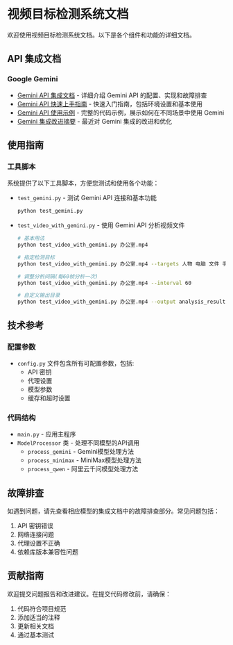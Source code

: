 # 视频目标检测系统文档

欢迎使用视频目标检测系统文档。以下是各个组件和功能的详细文档。

## API 集成文档

### Google Gemini

- [Gemini API 集成文档](gemini_integration.md) - 详细介绍 Gemini API 的配置、实现和故障排查
- [Gemini API 快速上手指南](gemini_quickstart.md) - 快速入门指南，包括环境设置和基本使用
- [Gemini API 使用示例](gemini_usage_example.md) - 完整的代码示例，展示如何在不同场景中使用 Gemini
- [Gemini 集成改进摘要](changes_summary.md) - 最近对 Gemini 集成的改进和优化

## 使用指南

### 工具脚本

系统提供了以下工具脚本，方便您测试和使用各个功能：

- `test_gemini.py` - 测试 Gemini API 连接和基本功能
  ```bash
  python test_gemini.py
  ```

- `test_video_with_gemini.py` - 使用 Gemini API 分析视频文件
  ```bash
  # 基本用法
  python test_video_with_gemini.py 办公室.mp4
  
  # 指定检测目标
  python test_video_with_gemini.py 办公室.mp4 --targets 人物 电脑 文件 手机
  
  # 调整分析间隔(每60帧分析一次)
  python test_video_with_gemini.py 办公室.mp4 --interval 60
  
  # 自定义输出目录
  python test_video_with_gemini.py 办公室.mp4 --output analysis_results
  ```

## 技术参考

### 配置参数

- `config.py` 文件包含所有可配置参数，包括:
  - API 密钥
  - 代理设置
  - 模型参数
  - 缓存和超时设置

### 代码结构

- `main.py` - 应用主程序
- `ModelProcessor` 类 - 处理不同模型的API调用
  - `process_gemini` - Gemini模型处理方法
  - `process_minimax` - MiniMax模型处理方法
  - `process_qwen` - 阿里云千问模型处理方法

## 故障排查

如遇到问题，请先查看相应模型的集成文档中的故障排查部分。常见问题包括：

1. API 密钥错误
2. 网络连接问题
3. 代理设置不正确
4. 依赖库版本兼容性问题

## 贡献指南

欢迎提交问题报告和改进建议。在提交代码修改前，请确保：

1. 代码符合项目规范
2. 添加适当的注释
3. 更新相关文档
4. 通过基本测试 